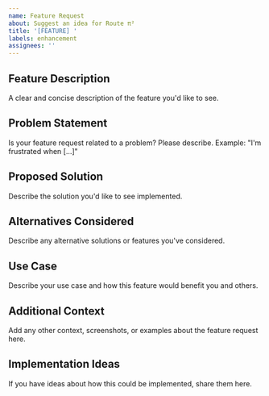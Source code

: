 ```yaml
---
name: Feature Request
about: Suggest an idea for Route π²
title: '[FEATURE] '
labels: enhancement
assignees: ''
---
```


## Feature Description
A clear and concise description of the feature you'd like to see.

## Problem Statement
Is your feature request related to a problem? Please describe.
Example: "I'm frustrated when [...]"

## Proposed Solution
Describe the solution you'd like to see implemented.

## Alternatives Considered
Describe any alternative solutions or features you've considered.

## Use Case
Describe your use case and how this feature would benefit you and others.

## Additional Context
Add any other context, screenshots, or examples about the feature request here.

## Implementation Ideas
If you have ideas about how this could be implemented, share them here.
